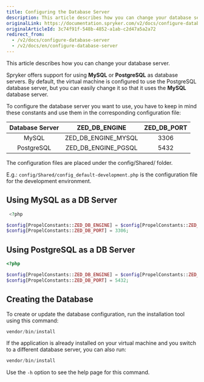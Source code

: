 ```yaml
---
title: Configuring the Database Server
description: This article describes how you can change your database server (MySQL or PostgreSQL).
originalLink: https://documentation.spryker.com/v2/docs/configure-database-server
originalArticleId: 3c74f91f-548b-4852-a1ab-c2d47a5a2a72
redirect_from:
  - /v2/docs/configure-database-server
  - /v2/docs/en/configure-database-server
---
```


This article describes how you can change your database server.

Spryker offers support for using **MySQL** or **PostgreSQL** as database servers. By default, the virtual machine is configured to use the PostgreSQL database server, but you can easily change it so that it uses the **MySQL** database server.

To configure the database server you want to use, you have to keep in mind these constants and use them in the corresponding configuration file:

| Database Server |    ZED_DB_ENGINE    | ZED_DB_PORT |
| :-------------: | :-----------------: | :---------: |
|      MySQL      | ZED_DB_ENGINE_MYSQL |    3306     |
|   PostgreSQL    | ZED_DB_ENGINE_PGSQL |    5432     |

The configuration files are placed under the config/Shared/ folder.

E.g.: `config/Shared/config_default-development.php` is the configuration file for the development environment.

## Using MySQL as a DB Server

```php
 <?php

$config[PropelConstants::ZED_DB_ENGINE] = $config[PropelConstants::ZED_DB_ENGINE_MYSQL];
$config[PropelConstants::ZED_DB_PORT] = 3306;
```

## Using PostgreSQL as a DB Server

```php
<?php

$config[PropelConstants::ZED_DB_ENGINE] = $config[PropelConstants::ZED_DB_ENGINE_PGSQL];
$config[PropelConstants::ZED_DB_PORT] = 5432;
```

## Creating the Database

To create or update the database configuration, run the installation tool using this command:

```php
vendor/bin/install
```

If the application is already installed on your virtual machine and you switch to a different database server, you can also run:

```php
vendor/bin/install
```

Use the `-h` option to see the help page for this command.

